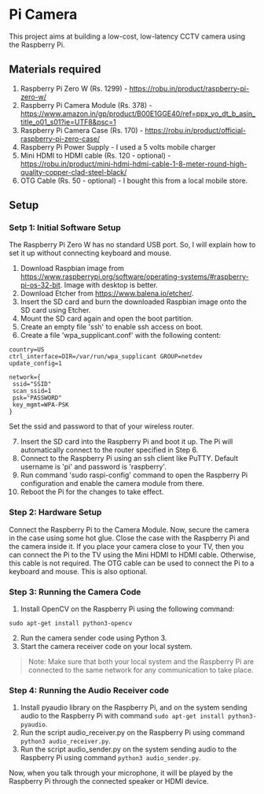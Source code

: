 # Pi Camera
This project aims at building a low-cost, low-latency CCTV camera using the Raspberry Pi.

## Materials required
1) Raspberry Pi Zero W (Rs. 1299) - https://robu.in/product/raspberry-pi-zero-w/
2) Raspberry Pi Camera Module (Rs. 378) - https://www.amazon.in/gp/product/B00E1GGE40/ref=ppx_yo_dt_b_asin_title_o01_s01?ie=UTF8&psc=1
3) Raspberry Pi Camera Case (Rs. 170) - https://robu.in/product/official-raspberry-pi-zero-case/
4) Raspberry Pi Power Supply - I used a 5 volts mobile charger
5) Mini HDMI to HDMI cable (Rs. 120 - optional) - https://robu.in/product/mini-hdmi-hdmi-cable-1-8-meter-round-high-quality-copper-clad-steel-black/
6) OTG Cable (Rs. 50 - optional) - I bought this from a local mobile store.

## Setup

### Setp 1: Initial Software Setup
The Raspberry Pi Zero W has no standard USB port. So, I will explain how to set it up without connecting keyboard and mouse.
1) Download Raspbian image from https://www.raspberrypi.org/software/operating-systems/#raspberry-pi-os-32-bit. Image with desktop is better.
2) Download Etcher from https://www.balena.io/etcher/.
3) Insert the SD card and burn the downloaded Raspbian image onto the SD card using Etcher.
4) Mount the SD card again and open the boot partition.
5) Create an empty file 'ssh' to enable ssh access on boot.
6) Create a file 'wpa_supplicant.conf' with the following content:
```properties
country=US
ctrl_interface=DIR=/var/run/wpa_supplicant GROUP=netdev
update_config=1

network={
 ssid="SSID"
 scan_ssid=1
 psk="PASSWORD"
 key_mgmt=WPA-PSK
}
```
Set the ssid and password to that of your wireless router.

7) Insert the SD card into the Raspberry Pi and boot it up. The Pi will automatically connect to the router specified in Step 6.
8) Connect to the Raspberry Pi using an ssh client like PuTTY. Default username is 'pi' and password is 'raspberry'.
9) Run command 'sudo raspi-config' command to open the Raspberry Pi configuration and enable the camera module from there.
10) Reboot the Pi for the changes to take effect.

### Step 2: Hardware Setup
Connect the Raspberry Pi to the Camera Module. Now, secure the camera in the case using some hot glue. Close the case with the Raspberry Pi and the camera inside it. If you place your camera close to your TV, then you can connect the Pi to the TV using the Mini HDMI to HDMI cable. Otherwise, this cable is not required. The OTG cable can be used to connect the Pi to a keyboard and mouse. This is also optional.

### Step 3: Running the Camera Code
1) Install OpenCV on the Raspberry Pi using the following command:
```shell script
sudo apt-get install python3-opencv
```
2) Run the camera sender code using Python 3.
3) Start the camera receiver code on your local system.

> Note: Make sure that both your local system and the Raspberry Pi are connected to the same network for any communication to take place.

### Step 4: Running the Audio Receiver code
1) Install pyaudio library on the Raspberry Pi, and on the system sending audio to the Raspberry Pi with command ```sudo apt-get install python3-pyaudio```.
2) Run the script audio_receiver.py on the Raspberry Pi using command ```python3 audio_receiver.py```.
3) Run the script audio_sender.py on the system sending audio to the Raspberry Pi using command ```python3 audio_sender.py```.

Now, when you talk through your microphone, it will be played by the Raspberry Pi through the connected speaker or HDMI device.

